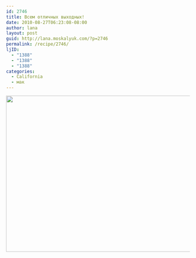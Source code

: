 ```yaml
---
id: 2746
title: Всем отличных выходных!
date: 2010-08-27T06:23:08-08:00
author: lana
layout: post
guid: http://lana.moskalyuk.com/?p=2746
permalink: /recipe/2746/
ljID:
  - "1388"
  - "1388"
  - "1388"
categories:
  - California
  - мак
---
```

<img loading="lazy" class="alignnone" title="weekend " src="http://farm5.static.flickr.com/4114/4930738667_91be81cba3_z.jpg" alt="" width="640" height="427" />